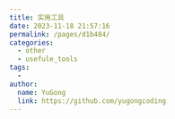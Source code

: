 ```yaml
---
title: 实用工具
date: 2023-11-18 21:57:16
permalink: /pages/d1b484/
categories:
  - other
  - usefule_tools
tags:
  -
author:
  name: YuGong
  link: https://github.com/yugongcoding
---
```

